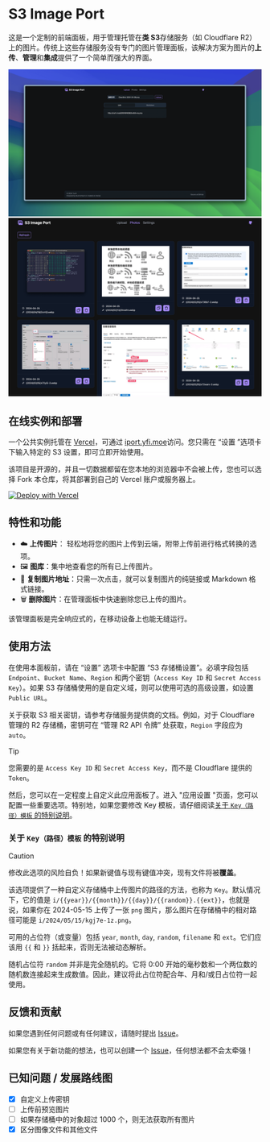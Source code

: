 # S3 Image Port

这是一个定制的前端面板，用于管理托管在**类 S3**存储服务（如 Cloudflare R2）上的图片。传统上这些存储服务没有专门的图片管理面板，该解决方案为图片的**上传**、**管理**和**集成**提供了一个简单而强大的界面。

![upload](images/screenshot_upload.png)
![photos](images/screenshot_photos.png)

## 在线实例和部署

一个公共实例托管在 [Vercel](https://vercel.com)，可通过 [iport.yfi.moe](https://iport.yfi.moe)访问。您只需在 “设置 ”选项卡下输入特定的 S3 设置，即可立即开始使用。

该项目是开源的，并且一切数据都留在您本地的浏览器中不会被上传，您也可以选择 Fork 本仓库，将其部署到自己的 Vercel 账户或服务器上。

[![Deploy with Vercel](https://vercel.com/button)](https://vercel.com/new/clone?repository-url=https%3A%2F%2Fgithub.com%2Fyy4382%2Fs3-image-port)

## 特性和功能

- :cloud: **上传图片**： 轻松地将您的图片上传到云端，附带上传前进行格式转换的选项。
- :framed_picture: **图库**：集中地查看您的所有已上传图片。
- :link: **复制图片地址**：只需一次点击，就可以复制图片的纯链接或 Markdown 格式链接。
- :wastebasket: **删除图片**：在管理面板中快速删除您已上传的图片。

该管理面板是完全响应式的，在移动设备上也能无缝运行。

## 使用方法

在使用本面板前，请在 “设置” 选项卡中配置 “S3 存储桶设置”。必填字段包括 `Endpoint`、`Bucket Name`、`Region` 和两个密钥（`Access Key ID` 和 `Secret Access Key`）。如果 S3 存储桶使用的是自定义域，则可以使用可选的高级设置，如设置 `Public URL`。

关于获取 S3 相关密钥，请参考存储服务提供商的文档。例如，对于 Cloudflare 管理的 R2 存储桶，密钥可在 “管理 R2 API 令牌” 处获取，`Region` 字段应为 `auto`。

> [!TIP]
> 您需要的是 `Access Key ID` 和 `Secret Access Key`，而不是 Cloudflare 提供的 `Token`。

然后，您可以在一定程度上自定义此应用面板了。进入 "应用设置 "页面，您可以配置一些重要选项。特别地，如果您要修改 Key 模板，请仔细阅读[关于 `Key（路径）模板` 的特别说明](#关于-key路径模板-的特别说明)。

### 关于 `Key（路径）模板` 的特别说明

> [!CAUTION]
> 修改此选项的风险自负！如果新键值与现有键值冲突，现有文件将被**覆盖**。

该选项提供了一种自定义存储桶中上传图片的路径的方法，也称为 `Key`。默认情况下，它的值是 `i/{{year}}/{{month}}/{{day}}/{{random}}.{{ext}}`，也就是说，如果你在 2024-05-15 上传了一张 `png` 图片，那么图片在存储桶中的相对路径可能是 `i/2024/05/15/kgj7e-1z.png`。

可用的占位符（或变量）包括 `year`, `month`, `day`, `random`, `filename` 和 `ext`。它们应该用 `{{` 和 `}}` 括起来，否则无法被动态解析。

随机占位符 `random` 并非是完全随机的。它将 0:00 开始的毫秒数和一个两位数的随机数连接起来生成数值。因此，建议将此占位符配合年、月和/或日占位符一起使用。

## 反馈和贡献

如果您遇到任何问题或有任何建议，请随时提出 [Issue](https://github.com/yy4382/s3-image-port/issues/new/choose)。

如果您有关于新功能的想法，也可以创建一个 [Issue](https://github.com/yy4382/s3-image-port/issues/new/choose)，任何想法都不会太牵强！

## 已知问题 / 发展路线图

- [x] 自定义上传密钥
- [ ] 上传前预览图片
- [ ] 如果存储桶中的对象超过 1000 个，则无法获取所有图片
- [x] 区分图像文件和其他文件
